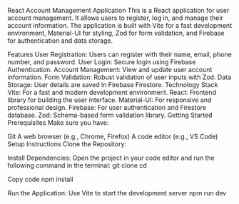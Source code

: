 React Account Management Application
This is a React application for user account management. It allows users to register, log in, and manage their account information. The application is built with Vite for a fast development environment, Material-UI for styling, Zod for form validation, and Firebase for authentication and data storage.

Features
User Registration: Users can register with their name, email, phone number, and password.
User Login: Secure login using Firebase Authentication.
Account Management: View and update user account information.
Form Validation: Robust validation of user inputs with Zod.
Data Storage: User details are saved in Firebase Firestore.
Technology Stack
Vite: For a fast and modern development environment.
React: Frontend library for building the user interface.
Material-UI: For responsive and professional design.
Firebase: For user authentication and Firestore database.
Zod: Schema-based form validation library.
Getting Started
Prerequisites
Make sure you have:

Git
A web browser (e.g., Chrome, Firefox)
A code editor (e.g., VS Code)
Setup Instructions
Clone the Repository:

Install Dependencies: Open the project in your code editor and run the following command in the terminal:
git clone <your-repo-link>
cd <project-directory>

Copy code
npm install

Run the Application: Use Vite to start the development server
npm run dev